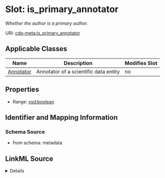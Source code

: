 # Slot: is_primary_annotator


_Whether the author is a primary author._



URI: [cdp-meta:is_primary_annotator](metadatais_primary_annotator)



<!-- no inheritance hierarchy -->




## Applicable Classes

| Name | Description | Modifies Slot |
| --- | --- | --- |
[Annotator](Annotator.md) | Annotator of a scientific data entity |  no  |







## Properties

* Range: [xsd:boolean](http://www.w3.org/2001/XMLSchema#boolean)





## Identifier and Mapping Information







### Schema Source


* from schema: metadata




## LinkML Source

<details>
```yaml
name: is_primary_annotator
description: Whether the author is a primary author.
from_schema: metadata
exact_mappings:
- cdp-common:author_primary_author_status
rank: 1000
alias: is_primary_annotator
owner: Annotator
domain_of:
- Annotator
range: boolean
inlined: true
inlined_as_list: true

```
</details>
